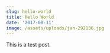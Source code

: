 ```yaml
---
slug: hello-world
title: Hello World
date: '2017-08-11'
image: /assets/uploads/jan-292136.jpg
---
```


This is a test post.

